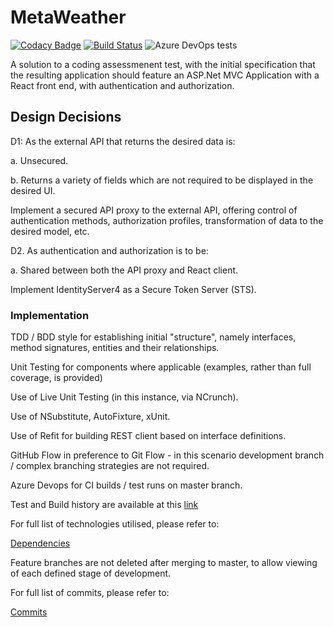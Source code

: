 ﻿# MetaWeather

[![Codacy Badge](https://api.codacy.com/project/badge/Grade/44211e9b1ef34c658df571f370047276)](https://app.codacy.com/manual/mcquiggd/MetaWeather?utm_source=github.com&utm_medium=referral&utm_content=mcquiggd/MetaWeather&utm_campaign=Badge_Grade_Settings)
[![Build Status](https://dev.azure.com/pro-coded-dev/PublicGit/_apis/build/status/mcquiggd.MetaWeather?branchName=master)](https://dev.azure.com/pro-coded-dev/PublicGit/_build/latest?definitionId=1&branchName=master)
![Azure DevOps tests](https://img.shields.io/azure-devops/tests/pro-coded-dev/PublicGit/1)

A solution to a coding assessmenent test, with the initial specification that the resulting application should feature an ASP.Net MVC Application with a React front end, with authentication and authorization.

## Design Decisions

D1: As the external API that returns the desired data is:

a. Unsecured.
 
b. Returns a variety of fields which are not required to be displayed in the desired UI.

Implement a secured API proxy to the external API, offering control of authentication methods, authorization profiles, transformation of data to the desired model, etc. 

D2. As authentication and authorization is to be:

a. Shared between both the API proxy and React client.

Implement IdentityServer4 as a Secure Token Server (STS).

### Implementation

TDD / BDD style for establishing initial "structure", namely interfaces, method signatures, entities and their relationships.

Unit Testing for components where applicable (examples, rather than full coverage, is provided)

Use of Live Unit Testing (in this instance, via NCrunch).

Use of NSubstitute, AutoFixture, xUnit.

Use of Refit for building REST client based on interface definitions.

GitHub Flow in preference to Git Flow - in this scenario development branch / complex branching strategies are not required. 

Azure Devops for CI builds / test runs on master branch.

Test and Build history are available at this [link](https://dev.azure.com/mcquiggd/MetaWeather/_build?definitionId=1&_a=summary&view=ms.vss-pipelineanalytics-web.new-build-definition-pipeline-analytics-view-cardmetrics)

For full list of technologies utilised, please refer to: 

[Dependencies](https://github.com/mcquiggd/MetaWeather/network/dependencies)

Feature branches are not deleted after merging to master, to allow viewing of each defined stage of development.

For full list of commits, please refer to:

[Commits](https://github.com/mcquiggd/MetaWeather/commits/master)

